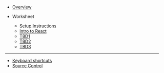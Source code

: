 - [Overview](/react/)

- Worksheet

  - [Setup Instructions](/react/01-setup/)
  - [Intro to React](/react/02-react-intro/)
  - [TBD1](/react/03-/)
  - [TBD2](/react/04-/)
  - [TBD3](/react/05-)
  <!-- - [Modules and variables](/javascript/4-modules-variables/) -->  
  <!-- - [Data Types and Methods](/javascript/5-data-types-methods/) -->
  <!-- - [Promises](/javascript/6-promises/) -->

  <!-- NOTE:
  Any commented-out lines need to be MOVED to the end of the list above, or things won't work right! -->
  
  

---

- [Keyboard shortcuts](/react/keyboard-shortcuts)
- [Source Control](https://kansascitywomenintechnology.github.io/cocktails-worksheets/#/source_control/)